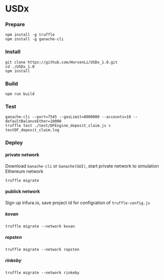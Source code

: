 # USDx

### Prepare

```
npm install -g truffle
npm install -g ganache-cli
```

### Install

```
git clone https://github.com/HorsenLi/USDx_1.0.git
cd ./USDx_1.0
npm install
```

### Build

```
npm run build
```

### Test

```
ganache-cli --port=7545 --gasLimit=8000000 --accounts=10 --defaultBalanceEther=10000
truffle test ./test/DFEngine_deposit_claim.js > testDF_deposit_claim.log
```

### Deploy

#### private network

Download `Ganache-cli` or `Ganache(GUI)`, start private network to simulation Ethereum network

```
truffle migrate
```

#### publick network

Sign up infura.io, save project id for configration of `truffle-config.js`

##### kovan

```
truffle migrate --network kovan
```

##### ropsten

```
truffle migrate --network ropsten
```

##### rinkeby

```
truffle migrate --network rinkeby
```
